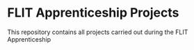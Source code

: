 # FLIT Apprenticeship Projects
This repository contains all projects carried out during the FLIT Apprenticeship 


